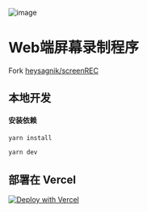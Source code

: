 ![image](https://user-images.githubusercontent.com/89796393/211823295-7bffdb6f-51a7-4f5d-a0bd-6e9910109581.png)
# Web端屏幕录制程序
Fork [heysagnik/screenREC](https://github.com/heysagnik/screenREC)
## 本地开发
#### 安装依赖
```bash
yarn install

yarn dev
```

## 部署在 Vercel
[![Deploy with Vercel](https://vercel.com/button)](https://vercel.com/new/clone?repository-url=https://github.com/bestruirui/WEB-REC)

